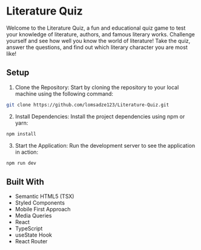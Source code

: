 # Literature Quiz

Welcome to the Literature Quiz, a fun and educational quiz game to test your knowledge of literature, authors, and famous literary works. Challenge yourself and see how well you know the world of literature! Take the quiz, answer the questions, and find out which literary character you are most like!

## Setup
1. Clone the Repository: Start by cloning the repository to your local machine using the following command:
```bash
git clone https://github.com/lomsadze123/Literature-Quiz.git
```
2. Install Dependencies: Install the project dependencies using npm or yarn:
```bash
npm install
```
3. Start the Application: Run the development server to see the application in action:

```bash
npm run dev
```

## Built With
- Semantic HTML5 (TSX)
- Styled Components
- Mobile First Approach
- Media Queries
- React
- TypeScript
- useState Hook
- React Router
